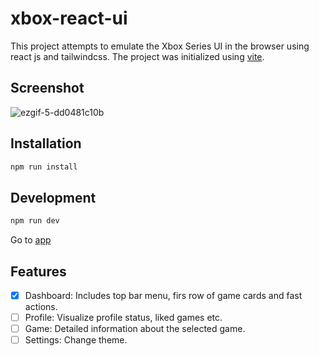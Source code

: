 # xbox-react-ui

This project attempts to emulate the Xbox Series UI in the browser using react js and tailwindcss. The project was initialized using [vite](https://vitejs.dev/).

## Screenshot
![ezgif-5-dd0481c10b](https://github.com/danimydev/xbox-react-ui/assets/31113489/9835c89f-a737-4ec9-8370-3426c9252a30)

## Installation

```bash
npm run install
```

## Development

```bash
npm run dev
```

Go to [app](http://localhost:5173/)

## Features
- [x] Dashboard: Includes top bar menu, firs row of game cards and fast actions.
- [ ] Profile: Visualize profile status, liked games etc.
- [ ] Game: Detailed information about the selected game.
- [ ] Settings: Change theme.
